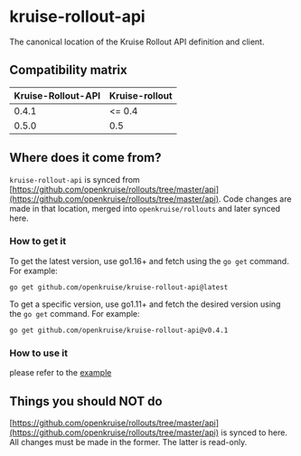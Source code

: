 # kruise-rollout-api
The canonical location of the Kruise Rollout API definition and client.


## Compatibility matrix

| Kruise-Rollout-API |  Kruise-rollout  |
|--------------------|------------------|
| 0.4.1                | <= 0.4           | 
| 0.5.0                |  0.5             |

## Where does it come from?

`kruise-rollout-api` is synced from [https://github.com/openkruise/rollouts/tree/master/api](https://github.com/openkruise/rollouts/tree/master/api).
Code changes are made in that location, merged into `openkruise/rollouts` and later synced here.


### How to get it

To get the latest version, use go1.16+ and fetch using the `go get` command. For example:

```
go get github.com/openkruise/kruise-rollout-api@latest
```

To get a specific version, use go1.11+ and fetch the desired version using the `go get` command. For example:

```
go get github.com/openkruise/kruise-rollout-api@v0.4.1
```


### How to use it

please refer to the [example](examples/create-update-delete-rollout)


## Things you should NOT do

[https://github.com/openkruise/rollouts/tree/master/api](https://github.com/openkruise/rollouts/tree/master/api) is synced to here.
All changes must be made in the former. The latter is read-only.
